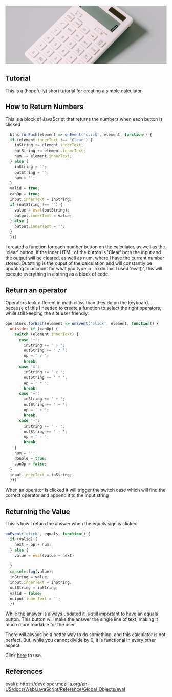 ![Calculator](assets/img/calculator.jpg "Calculator")

## Tutorial

This is a (hopefully) short tutorial for creating a simple calculator.

## How to Return Numbers
This is a block of JavaScript that returns the numbers when each button is clicked
```JavaScript
  btns.forEach(element => onEvent('click', element, function() {
  if (element.innerText !== 'Clear') {
    inString += element.innerText;
    outString += element.innerText;
    num += element.innerText;
  } else {
    inString = '';
    outString = '';
    num = '';
  }
  valid = true;
  canOp = true;
  input.innerText = inString;
  if (outString !== '') {
    value = eval(outString);
    output.innerText = value;
  } else {
    output.innerText = '';
  }
  }))

```
I created a function for each number button on the calculator, as well as the
'clear' button. If the inner HTML of the button is 'Clear' both the input and
the output will be cleared, as well as num, where I have the current number
stored. Outstring is the ouput of the calculation and will constantly be updating
to account for what you type in. To do this I used 'eval()', this will execute
everything in a string as a block of code.


## Return an operator
Operators look different in math class than they do on the keyboard. because of
this I needed to create a function to select the right operators, while still
keeping the site user friendly.
```JavaScript
operators.forEach(element => onEvent('click', element, function() {
  outside: if (canOp) {
    switch (element.innerText) {
      case '÷':
        inString += ' ÷ ';
        outString += ' / ';
        op = ' / ';
        break;
      case 'x':
        inString += ' x ';
        outString += ' * ';
        op = ' * ';
        break;
      case '+':
        inString += ' + ';
        outString += ' + ';
        op = ' + ';
        break;
      case '-':
        inString += ' - ';
        outString += ' - ';
        op = ' - ';
        break;
    }
    num = '';
    double = true;
    canOp = false;
  }
  input.innerText = inString;
  }))

```
When an operator is clicked it will trigger the switch case
which will find the correct operator and append it to the input string

## Returning the Value
  This is how I return the answer when the equals sign is clicked

```JavaScript
onEvent('click', equals, function() {
  if (valid) {
    next = op + num;
  } else {
    value = eval(value + next)
    
  }
  console.log(value);
  inString = value;
  input.innerText = inString;
  outString = inString;
  valid = false;
  output.innerText = '';
  })

```
While the answer is always updated it is still important to have an equals button.
This button will make the answer the single line of text, making it much more readable for the user.

There will always be a better way to do something, and this calculator is not
perfect. But, while you cannot divide by 0, it is functional in every other aspect.


Click [here](https://daboss02.github.io/calculator-tutorial/) to use.

## References
eval(): https://developer.mozilla.org/en-US/docs/Web/JavaScript/Reference/Global_Objects/eval